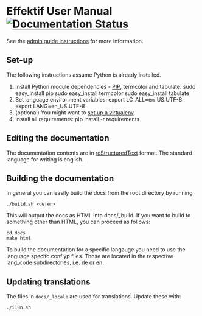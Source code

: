 Effektif User Manual [![Documentation Status](https://readthedocs.org/projects/effektif/badge/?version=latest)](https://readthedocs.org/projects/effektif/?badge=latest)
=======

See the [admin guide instructions](https://sites.google.com/a/effektif.com/effektif/general/admin-guide) for more information.

## Set-up

The following instructions assume Python is already installed.

1. Install Python module dependencies - [PIP](https://pypi.python.org/pypi/pip), termcolor and tabulate:
		sudo easy_install pip
		sudo easy_install termcolor
		sudo easy_install tabulate
2. Set language environment variables:
		export LC_ALL=en_US.UTF-8
		export LANG=en_US.UTF-8
3. (optional) You might want to [set up a virtualenv](http://docs.python-guide.org/en/latest/dev/virtualenvs/).
4. Install all requirements:
		pip install -r requirements

## Editing the documentation

The documentation contents are in [reStructuredText](http://rest-sphinx-memo.readthedocs.org/en/latest/ReST.html) format. The standard language for writing is english.

## Building the documentation

In general you can easily build the docs from the root directory by running

    ./build.sh <de|en>

This will output the docs as HTML into docs/_build. If you want to build to something other than HTML, you can proceed as follows:

	cd docs
	make html

To build the documentation for a specific langauge you need to use the language specifc conf.yp files. Those are located in the respective lang_code subdirectories, i.e. de or en.

## Updating translations

The files in `docs/_locale` are used for translations. Update these with:

	./i18n.sh
